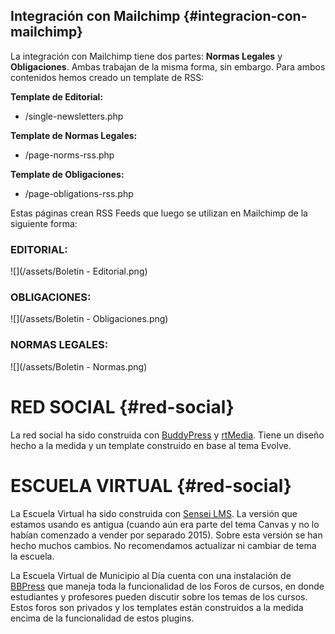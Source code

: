 ## Integración con Mailchimp {#integracion-con-mailchimp}

La integración con Mailchimp tiene dos partes: **Normas Legales** y **Obligaciones**. Ambas trabajan de la misma forma, sin embargo. Para ambos contenidos hemos creado un template de RSS:

**Template de Editorial:**

* /single-newsletters.php

**Template de Normas Legales:**

* /page-norms-rss.php

**Template de Obligaciones:**

* /page-obligations-rss.php

Estas páginas crean RSS Feeds que luego se utilizan en Mailchimp de la siguiente forma:

### **EDITORIAL:**

![](/assets/Boletin - Editorial.png)

### OBLIGACIONES:

![](/assets/Boletin - Obligaciones.png)

### NORMAS LEGALES:

![](/assets/Boletin - Normas.png)

# RED SOCIAL {#red-social}

La red social ha sido construida con [BuddyPress](https://buddypress.org/) y [rtMedia](https://rtmedia.io/). Tiene un diseño hecho a la medida y un template construido en base al tema Evolve. 

# ESCUELA VIRTUAL {#red-social}

La Escuela Virtual  ha sido construida con [Sensei LMS](https://woocommerce.com/products/sensei/). La versión que estamos usando es antigua \(cuando aún era parte del tema Canvas y no lo habían comenzado a vender por separado 2015\). Sobre esta versión se han hecho muchos cambios. No recomendamos actualizar ni cambiar de tema la escuela.

La Escuela Virtual de Municipio al Día cuenta con una instalación de [BBPress](https://bbpress.org/) que maneja toda la funcionalidad de los Foros de cursos, en donde estudiantes y profesores pueden discutir sobre los temas de los cursos. Estos foros son privados y los templates están construidos a la medida encima de la funcionalidad de estos plugins. 





















